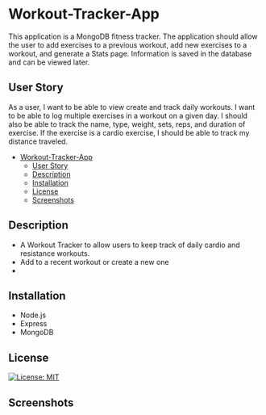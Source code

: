 # Workout-Tracker-App
This application is a MongoDB fitness tracker. The application should allow the user to add exercises to a previous workout, add new exercises to a workout, and generate a Stats page. Information is saved in the database and can be viewed later.

## User Story
 As a user, I want to be able to view create and track daily workouts. I want to be able to log multiple exercises in a workout on a given day. I should also be able to track the name, type, weight, sets, reps, and duration of exercise. If the exercise is a cardio exercise, I should be able to track my distance traveled.

- [Workout-Tracker-App](#workout-tracker-app)
  - [User Story](#user-story)
  - [Description](#description)
  - [Installation](#installation)
  - [License](#license)
  - [Screenshots](#screenshots)


## Description

- A Workout Tracker to allow users to keep track of daily cardio and resistance workouts.
- Add to a recent workout or create a new one
-

## Installation
- Node.js
- Express
- MongoDB
## License

[![License: MIT](https://img.shields.io/badge/License-MIT-yellow.svg)](https://opensource.org/licenses/MIT)

## Screenshots
